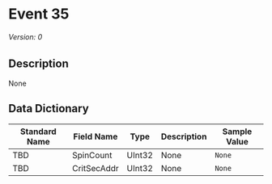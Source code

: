 # Event 35
###### Version: 0

## Description
None

## Data Dictionary
|Standard Name|Field Name|Type|Description|Sample Value|
|---|---|---|---|---|
|TBD|SpinCount|UInt32|None|`None`|
|TBD|CritSecAddr|UInt32|None|`None`|
